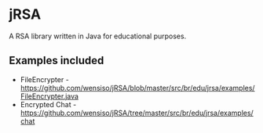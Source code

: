 # jRSA
A RSA library written in Java for educational purposes.

## Examples included
* FileEncrypter - https://github.com/wensiso/jRSA/blob/master/src/br/edu/jrsa/examples/FileEncrypter.java
* Encrypted Chat - https://github.com/wensiso/jRSA/tree/master/src/br/edu/jrsa/examples/chat
